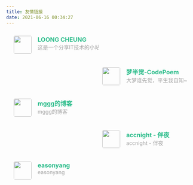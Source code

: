 ```yaml
---
title: 友情链接
date: 2021-06-16 00:34:27
---
```


<div class="post-body">
   <div id="links">
      <style>
         .links-content{
         margin-top:1rem;
         }
         .link-navigation::after {
         content: " ";
         display: block;
         clear: both;
         }
         .card {
         width: 45%;
         font-size: 1rem;
         padding: 10px 20px;
         border-radius: 4px;
         transition-duration: 0.15s;
         margin-bottom: 1rem;
         display:flex;
         }
         .card:nth-child(odd) {
         float: left;
         }
         .card:nth-child(even) {
         float: right;
         }
         .card:hover {
         transform: scale(1.1);
         box-shadow: 0 2px 6px 0 rgba(0, 0, 0, 0.12), 0 0 6px 0 rgba(0, 0, 0, 0.04);
         }
         .card a {
         border:none;
         }
         .card .ava {
         width: 3rem!important;
         height: 3rem!important;
         margin:0!important;
         margin-right: 1em!important;
         border-radius:4px;
         }
         .card .card-header {
         font-style: italic;
         overflow: hidden;
         width: 100%;
         }
         .card .card-header a {
         font-style: normal;
         color: #2bbc8a;
         font-weight: bold;
         text-decoration: none;
         }
         .card .card-header a:hover {
         color: #d480aa;
         text-decoration: none;
         }
         .card .card-header .info {
         font-style:normal;
         color:#a3a3a3;
         font-size:14px;
         min-width: 0;
         overflow: hidden;
         white-space: nowrap;
         }
      </style>
      <div class="links-content">
         <div class="link-navigation">
            <div class="card">
               <img class="ava" src="https://www.xmrss.com/usr/uploads/2023/10/190501894.jpg" />
               <div class="card-header">
                  <div>
                     <a href="https://www.xmrss.com/">LOONG CHEUNG</a>
                  </div>
                  <div class="info">这是一个分享IT技术的小站。</div>
               </div>
            </div>
            <div class="card">
               <img class="ava" src="https://codepoem.fun/img/v_half.png" />
               <div class="card-header">
                  <div>
                     <a href="https://codepoem.fun">梦半觉-CodePoem</a>
                  </div>
                  <div class="info">大梦谁先觉，平生我自知~</div>
               </div>
            </div>
            <div class="card">
               <img class="ava" src="https://mggg.cloud/img/favicon.ico" />
               <div class="card-header">
                  <div>
                     <a href="https://mggg.cloud/">mggg的博客</a>
                  </div>
                  <div class="info">mggg的博客</div>
               </div>
            </div>
            <div class="card">
               <img class="ava" src="https://www.aitimi.cn/favicon.ico" />
               <div class="card-header">
                  <div>
                     <a href="https://www.aitimi.cn/">accnight - 伴夜</a>
                  </div>
                  <div class="info">accnight - 伴夜</div>
               </div>
            </div>
            <div class="card">
               <img class="ava" src="https://easonyang.com/favicon-32x32.png" />
               <div class="card-header">
                  <div>
                     <a href="https://easonyang.com/">easonyang</a>
                  </div>
                  <div class="info">easonyang</div>
               </div>
            </div>
         </div>
      </div>
   </div>
</div>